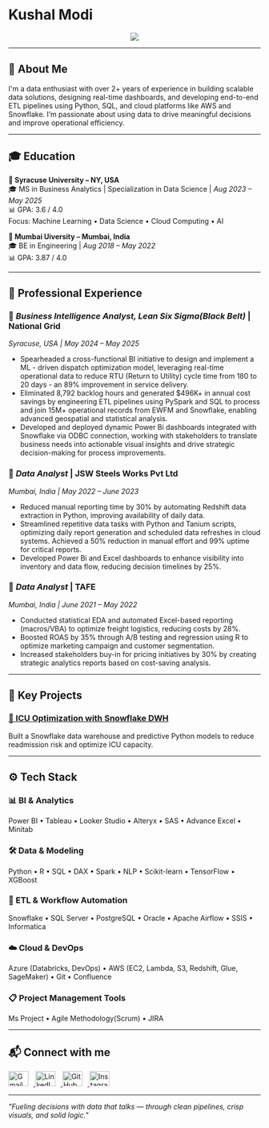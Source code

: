 # Kushal Modi

<p align="center">
  <img src="https://readme-typing-svg.herokuapp.com?font=Fira+Code&weight=600&size=22&duration=3000&pause=500&color=FF7F50&center=true&vCenter=true&width=950&height=60&lines=Hi+I'm+Kushal+Modi!;You+Can+even+call+me+Khush😉;Data+%26+Business+Intelligence+Analyst+with+2%2BYears+Years+of+Experience;From+Raw+Data+to+Real+Impact+%F0%9F%9A%80;Building+Scalable+Pipelines+%7C+Powering+Interactive+Dashboards;Leveraging+Data+for+Actionable+Outcomes" />
</p>

---

## 👋 About Me

I'm a data enthusiast with over 2+ years of experience in building scalable data solutions, designing real-time dashboards, and developing end-to-end ETL pipelines using Python, SQL, and cloud platforms like AWS and Snowflake. I’m passionate about using data to drive meaningful decisions and improve operational efficiency.

---

## 🎓 Education

**📍 Syracuse University – NY, USA**  
🎓 MS in Business Analytics | Specialization in Data Science | *Aug 2023 – May 2025*  
📊 GPA: 3.6 / 4.0  
Focus: Machine Learning • Data Science • Cloud Computing • AI  

**📍 Mumbai Uiversity – Mumbai, India**  
🎓 BE in Engineering | *Aug 2018 – May 2022*  
📊 GPA: 3.87 / 4.0  

---

## 💼 Professional Experience

### 🏢 *Business Intelligence Analyst, Lean Six Sigma(Black Belt)* | National Grid
*Syracuse, USA | May 2024 – May 2025*  
- Spearheaded a cross-functional BI initiative to design and implement a ML - driven dispatch optimization model, leveraging real-time operational data to reduce RTU (Return to Utility) cycle time from 180 to 20 days - an 89% improvement in service delivery.
- Eliminated 8,792 backlog hours and generated $496K+ in annual cost savings by engineering ETL pipelines using PySpark and SQL to process and join 15M+ operational records from EWFM and Snowflake, enabling advanced geospatial and statistical analysis.
- Developed and deployed dynamic Power Bi dashboards integrated with Snowflake via ODBC connection, working with stakeholders to translate business needs into actionable visual insights and drive strategic decision-making for process improvements.

 

### 🏢 *Data Analyst* | JSW Steels Works Pvt Ltd  
*Mumbai, India | May 2022 – June 2023*  
- Reduced manual reporting time by 30% by automating Redshift data extraction in Python, improving availability of daily data.
- Streamlined repetitive data tasks with Python and Tanium scripts, optimizing daily report generation and scheduled data refreshes
in cloud systems. Achieved a 50% reduction in manual effort and 99% uptime for critical reports.
- Developed Power Bi and Excel dashboards to enhance visibility into inventory and data flow, reducing decision timelines by 25%.
 

### 🏢 *Data Analyst* | TAFE  
*Mumbai, India | June 2021 – May 2022*  
- Conducted statistical EDA and automated Excel-based reporting (macros/VBA) to optimize freight logistics, reducing costs by 28%.
- Boosted ROAS by 35% through A/B testing and regression using R to optimize marketing campaign and customer segmentation. 
- Increased stakeholders buy-in for pricing initiatives by 30% by creating strategic analytics reports based on cost-saving analysis.

---

## 🧠 Key Projects

### [🏥 ICU Optimization with Snowflake DWH](https://github.com/BhaveshxPurohit/Optimizing-ICU-Management-with-Data-Warehousing)  
Built a Snowflake data warehouse and predictive Python models to reduce readmission risk and optimize ICU capacity.

---

## ⚙️ Tech Stack

### 📊 BI & Analytics  
Power BI • Tableau • Looker Studio • Alteryx • SAS • Advance Excel • Minitab 

### 🛠️ Data & Modeling  
Python • R • SQL • DAX • Spark • NLP • Scikit-learn • TensorFlow • XGBoost  

### 🔄 ETL & Workflow Automation  
Snowflake • SQL Server • PostgreSQL • Oracle • Apache Airflow • SSIS • Informatica  

### ☁️ Cloud & DevOps  
Azure (Databricks, DevOps) • AWS (EC2, Lambda, S3, Redshift, Glue, SageMaker) • Git • Confluence 

### 📋 Project Management Tools  
Ms Project • Agile Methodology(Scrum) • JIRA 

---

## 📬 Connect with me

<p align="left">
  <a href="mailto:khushmodi08@gmail.com" target="_blank">
    <img src="https://img.icons8.com/color/48/000000/gmail--v1.png" alt="Gmail" height="30" width="40" style="margin-right:10px;" />
  </a>
  <a href="https://www.linkedin.com/in/kushalmodi08" target="_blank">
    <img src="https://raw.githubusercontent.com/rahuldkjain/github-profile-readme-generator/master/src/images/icons/Social/linked-in-alt.svg" alt="LinkedIn" height="30" width="40" style="margin-right:10px;" />
  </a>
  <a href="https://github.com/khushmodi08" target="_blank">
    <img src="https://raw.githubusercontent.com/rahuldkjain/github-profile-readme-generator/master/src/images/icons/Social/github.svg" alt="GitHub" height="30" width="40" style="margin-right:10px;" />
  </a>
  <a href="https://www.instagram.com/khushmodii/" target="_blank">
    <img src="https://raw.githubusercontent.com/rahuldkjain/github-profile-readme-generator/master/src/images/icons/Social/instagram.svg" alt="Instagram" height="30" width="40" />
  </a>
</p>





---

_"Fueling decisions with data that talks — through clean pipelines, crisp visuals, and solid logic."_  

